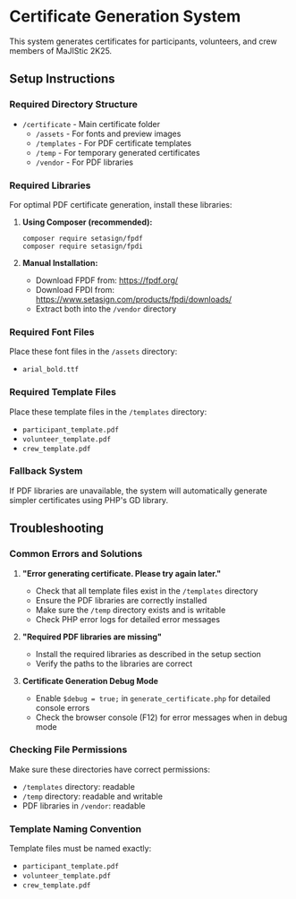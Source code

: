 # Certificate Generation System

This system generates certificates for participants, volunteers, and crew members of MaJIStic 2K25.

## Setup Instructions

### Required Directory Structure
- `/certificate` - Main certificate folder
  - `/assets` - For fonts and preview images
  - `/templates` - For PDF certificate templates
  - `/temp` - For temporary generated certificates
  - `/vendor` - For PDF libraries

### Required Libraries
For optimal PDF certificate generation, install these libraries:

1. **Using Composer (recommended):**
   ```
   composer require setasign/fpdf
   composer require setasign/fpdi
   ```

2. **Manual Installation:**
   - Download FPDF from: https://fpdf.org/
   - Download FPDI from: https://www.setasign.com/products/fpdi/downloads/
   - Extract both into the `/vendor` directory

### Required Font Files
Place these font files in the `/assets` directory:
- `arial_bold.ttf`

### Required Template Files
Place these template files in the `/templates` directory:
- `participant_template.pdf`
- `volunteer_template.pdf`
- `crew_template.pdf`

### Fallback System
If PDF libraries are unavailable, the system will automatically generate simpler certificates using PHP's GD library.

## Troubleshooting

### Common Errors and Solutions

1. **"Error generating certificate. Please try again later."**
   - Check that all template files exist in the `/templates` directory
   - Ensure the PDF libraries are correctly installed
   - Make sure the `/temp` directory exists and is writable
   - Check PHP error logs for detailed error messages

2. **"Required PDF libraries are missing"**
   - Install the required libraries as described in the setup section
   - Verify the paths to the libraries are correct

3. **Certificate Generation Debug Mode**
   - Enable `$debug = true;` in `generate_certificate.php` for detailed console errors
   - Check the browser console (F12) for error messages when in debug mode

### Checking File Permissions
Make sure these directories have correct permissions:
- `/templates` directory: readable
- `/temp` directory: readable and writable
- PDF libraries in `/vendor`: readable

### Template Naming Convention
Template files must be named exactly:
- `participant_template.pdf`
- `volunteer_template.pdf`
- `crew_template.pdf`
